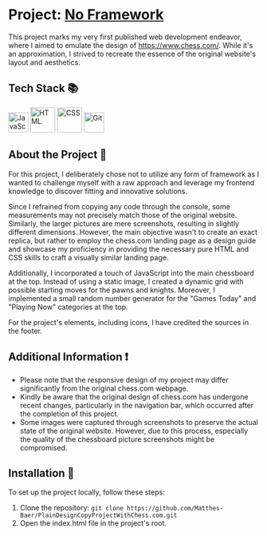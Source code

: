 # Project: <a href="https://matthes-baer.github.io/PlainDesignCopyProjectWithChess.com/" target="_blank">No Framework</a>
This project marks my very first published web development endeavor, where I aimed to emulate the design of https://www.chess.com/. While it's an approximation, I strived to recreate the essence of the original website's layout and aesthetics.

## Tech Stack 📚
<div style={flex-direction: row;}>
  <img width="40" src="https://user-images.githubusercontent.com/25181517/117447155-6a868a00-af3d-11eb-9cfe-245df15c9f3f.png" alt="JavaScript" title="JavaScript"/>
  <img width="50" src="https://user-images.githubusercontent.com/25181517/192158954-f88b5814-d510-4564-b285-dff7d6400dad.png" alt="HTML" title="HTML"/>
  <img width="50" src="https://user-images.githubusercontent.com/25181517/183898674-75a4a1b1-f960-4ea9-abcb-637170a00a75.png" alt="CSS" title="CSS/SCSS"/>
  <img width="40" src="https://user-images.githubusercontent.com/25181517/192108372-f71d70ac-7ae6-4c0d-8395-51d8870c2ef0.png" alt="Git" title="Git"/>
</div>

## About the Project 🔎
For this project, I deliberately chose not to utilize any form of framework as I wanted to challenge myself with a raw approach and leverage my frontend knowledge to discover fitting and innovative solutions.

Since I refrained from copying any code through the console, some measurements may not precisely match those of the original website. Similarly, the larger pictures are mere screenshots, resulting in slightly different dimensions. However, the main objective wasn't to create an exact replica, but rather to employ the chess.com landing page as a design guide and showcase my proficiency in providing the necessary pure HTML and CSS skills to craft a visually similar landing page.

Additionally, I incorporated a touch of JavaScript into the main chessboard at the top. Instead of using a static image, I created a dynamic grid with possible starting moves for the pawns and knights. Moreover, I implemented a small random number generator for the "Games Today" and "Playing Now" categories at the top.

For the project's elements, including icons, I have credited the sources in the footer.

## Additional Information ❗
- Please note that the responsive design of my project may differ significantly from the original chess.com webpage.
- Kindly be aware that the original design of chess.com has undergone recent changes, particularly in the navigation bar, which occurred after the completion of this project.
- Some images were captured through screenshots to preserve the actual state of the original website. However, due to this process, especially the quality of the chessboard picture screenshots might be compromised.

## Installation 🔨
To set up the project locally, follow these steps:
1. Clone the repository: `git clone https://github.com/Matthes-Baer/PlainDesignCopyProjectWithChess.com.git`
2. Open the index.html file in the project's root.
